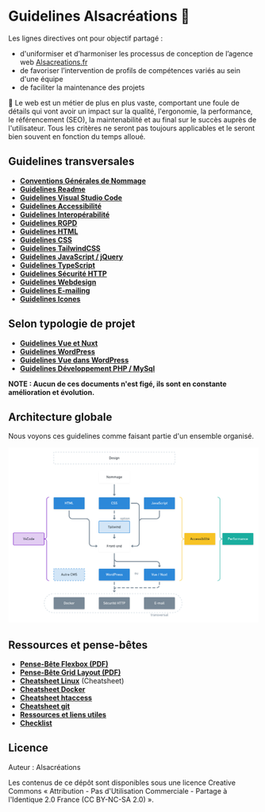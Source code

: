 # Guidelines Alsacréations 🥝

Les lignes directives ont pour objectif partagé :

- d'uniformiser et d’harmoniser les processus de conception de l’agence web [Alsacreations.fr](https://www.alsacreations.fr/)
- de favoriser l’intervention de profils de compétences variés au sein d'une équipe
- de faciliter la maintenance des projets

💬 Le web est un métier de plus en plus vaste, comportant une foule de détails qui vont avoir un impact sur la qualité, l'ergonomie, la performance, le référencement (SEO), la maintenabilité et au final sur le succès auprès de l'utilisateur. Tous les critères ne seront pas toujours applicables et le seront bien souvent en fonction du temps alloué.

## Guidelines transversales

- [**Conventions Générales de Nommage**](Conventions-generales-nommage.md)
- [**Guidelines Readme**](Guidelines-Readme.md)
- [**Guidelines Visual Studio Code**](Guidelines-VScode.md)
- [**Guidelines Accessibilité**](Guidelines-Accessibilite.md)
- [**Guidelines Interopérabilité**](Guidelines-Interoperabilite.md)
- [**Guidelines RGPD**](Guidelines-RGPD.md)
- [**Guidelines HTML**](Guidelines-HTML.md)
- [**Guidelines CSS**](Guidelines-CSS.md)
- [**Guidelines TailwindCSS**](Guidelines-Tailwind.md)
- [**Guidelines JavaScript / jQuery**](Guidelines-JavaScript.md)
- [**Guidelines TypeScript**](Guidelines-TypeScript.md)
- [**Guidelines Sécurité HTTP**](Guidelines-Securite-HTTP.md)
- [**Guidelines Webdesign**](Guidelines-Webdesign.md)
- [**Guidelines E-mailing**](Guidelines-E-mailing.md)
- [**Guidelines Icones**](Guidelines-Icones.md)

## Selon typologie de projet

- [**Guidelines Vue et Nuxt**](Guidelines-Vue-Nuxt-Front-End.md)
- [**Guidelines WordPress**](Guidelines-WordPress.md)
- [**Guidelines Vue dans WordPress**](Guidelines-Vue-WordPress.md)
- [**Guidelines Développement PHP / MySql**](Guidelines-Developpement-PHP.md)

**NOTE : Aucun de ces documents n'est figé, ils sont en constante amélioration et évolution.**

## Architecture globale

Nous voyons ces guidelines comme faisant partie d'un ensemble organisé.

![Schéma global](images/schema-global.png)

## Ressources et pense-bêtes

- [**Pense-Bête Flexbox (PDF)**](https://github.com/alsacreations/guidelines/blob/master/flexbox-cheatsheet.pdf)
- [**Pense-Bête Grid Layout (PDF)**](https://github.com/alsacreations/guidelines/blob/master/grid-cheatsheet.pdf)
- [**Cheatsheet Linux**](Cheatsheet-Linux.md) (Cheatsheet)
- [**Cheatsheet Docker**](Cheatsheet-Docker.md)
- [**Cheatsheet htaccess**](Cheatsheet-htaccess.md)
- [**Cheatsheet git**](Cheatsheet-Git.md)
- [**Ressources et liens utiles**](Ressources-liens.md)
- [**Checklist**](Checklist.md)

## Licence

Auteur : Alsacréations

Les contenus de ce dépôt sont disponibles sous une licence Creative Commons « Attribution - Pas d'Utilisation Commerciale - Partage à l'Identique 2.0 France (CC BY-NC-SA 2.0) ».
